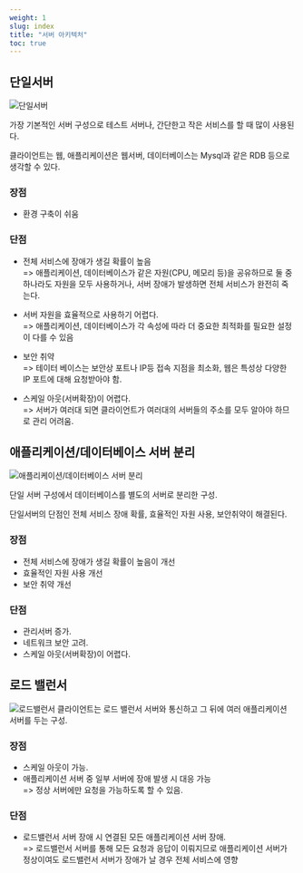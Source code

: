 ```yaml
---
weight: 1
slug: index
title: "서버 아키텍처"
toc: true
---
```


## 단일서버

![단일서버](/docs/aws/ec2/architecture/01.png)

가장 기본적인 서버 구성으로 테스트 서버나, 간단한고 작은 서비스를 할 때 많이 사용된다.

클라이언트는 웹, 애플리케이션은 웹서버, 데이터베이스는 Mysql과 같은 RDB 등으로 생각할 수 있다.

### 장점

- 환경 구축이 쉬움

### 단점

- 전체 서비스에 장애가 생길 확률이 높음
<br>=> 애플리케이션, 데이터베이스가 같은 자원(CPU, 메모리 등)을 공유하므로 둘 중 하나라도 자원을 모두 사용하거나, 서버 장애가 발생하면 전체 서비스가 완전히 죽는다.

- 서버 자원을 효율적으로 사용하기 어렵다.
<br>=> 애플리케이션, 데이터베이스가 각 속성에 따라 더 중요한 최적화를 필요한 설정이 다를 수 있음

- 보안 취약
<br>=> 테이터 베이스는 보안상 포트나 IP등 접속 지점을 최소화, 웹은 특성상 다양한 IP 포트에 대해 요청받아야 함.

- 스케일 아웃(서버확장)이 어렵다.
<br>=> 서버가 여러대 되면 클라이언트가 여러대의 서버들의 주소를 모두 알아야 하므로 관리 어려움.

## 애플리케이션/데이터베이스 서버 분리

![애플리케이션/데이터베이스 서버 분리](/docs/aws/ec2/architecture/02.png)

단일 서버 구성에서 데이터베이스를 별도의 서버로 분리한 구성.

단일서버의 단점인 전체 서비스 장애 확률, 효율적인 자원 사용, 보안취약이
해결된다.

### 장점

- 전체 서비스에 장애가 생길 확률이 높음이 개선
- 효율적인 자원 사용 개선
- 보안 취약 개선

### 단점

- 관리서버 증가.
- 네트워크 보안 고려.
- 스케일 아웃(서버확장)이 어렵다.

## 로드 밸런서

![로드밸런서](/docs/aws/ec2/architecture/03.png)
클라이언트는 로드 밸런서 서버와 통신하고 그 뒤에 여러 애플리케이션 서버를 두는 구성.

### 장점

- 스케일 아웃이 가능.
- 애플리케이션 서버 중 일부 서버에 장애 발생 시 대응 가능
<br>=> 정상 서버에만 요청을 가능하도록 할 수 있음.

### 단점

- 로드밸런서 서버 장애 시 연결된 모든 애플리케이션 서버 장애.
<br>=> 로드밸런서 서버를 통해 모든 요청과 응답이 이뤄지므로 애플리케이션 서버가 정상이여도 로드밸런서 서버가 장애가 날 경우 전체 서비스에 영향